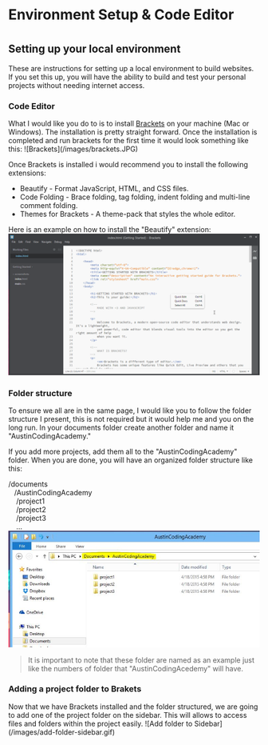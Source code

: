 <h1>Environment Setup & Code Editor<h1>

<h2>Setting up your local environment</h2>

These are instructions for setting up a local environment to build websites. If you set this up, you will have the ability to build and test your personal projects without needing internet access. 

<h3>Code Editor</h3>
What I would like you do to is to install <a href='http://brackets.io/'>Brackets</a> on your machine (Mac or Windows). The installation is pretty straight forward. Once the installation is completed and run brackets for the first time it would look something like this:
    ![Brackets](/images/brackets.JPG)

Once Brackets is installed i would recommend you to install the following extensions:
    <ul>
        <li>Beautify - Format JavaScript, HTML, and CSS files.</li>
        <li>Code Folding - Brace folding, tag folding, indent folding and multi-line comment folding.</li>
        <li>Themes for Brackets - A theme-pack that styles the whole editor.</li>
    </ul>

Here is an example on how to install the "Beautify" extension:
    ![HTML](/images/installing-extension.gif)
    
<h3>Folder structure</h3>
To ensure we all are in the same page, I would like you to follow the folder structure I present, this is not required but it would help me and you on the long run. In your documents folder create another folder and name it "AustinCodingAcademy."

If you add more projects, add them all to the "AustinCodingAcademy" folder. When you are done, you will have an organized folder structure like this:

/documents<br>
&nbsp;&nbsp;&nbsp;/AustinCodingAcademy<br>
&nbsp;&nbsp;&nbsp;&nbsp;/project1<br>
&nbsp;&nbsp;&nbsp;&nbsp;/project2<br>
&nbsp;&nbsp;&nbsp;&nbsp;/project3<br>
&nbsp;&nbsp;&nbsp;&nbsp;...<br>
    ![HTML](/images/folder-structure.JPG)

> It is important to note that these folder are named as an example just like the numbers of folder that "AustinCodingAcedemy" will have.

<h3>Adding a project folder to Brakets</h3>
Now that we have Brackets installed and the folder structured, we are going to add one of the project folder on the sidebar. This will allows to access files and folders within the project easily.
    ![Add folder to Sidebar](/images/add-folder-sidebar.gif)

